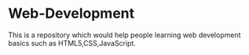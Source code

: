 # Web-Development
This is a repository which would help people learning web development basics such as HTML5,CSS,JavaScript.
